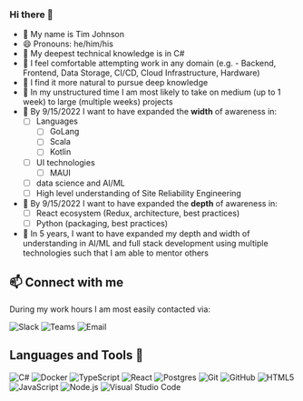 ### Hi there 👋
- 🧍 My name is Tim Johnson
- 😄 Pronouns: he/him/his
- 🔭 My deepest technical knowledge is in C#
- 🧱 I feel comfortable attempting work in any domain (e.g. - Backend, Frontend, Data Storage, CI/CD, Cloud Infrastructure, Hardware)
- 🌱 I find it more natural to pursue deep knowledge
- 👯 In my unstructured time I am most likely to take on medium (up to 1 week) to large (multiple weeks) projects
- 🤔 By 9/15/2022 I want to have expanded the **width** of awareness in:  
  - [ ] Languages
    - [ ] GoLang
    - [ ] Scala
    - [ ] Kotlin
  - [ ] UI technologies
    - [ ] MAUI
  - [ ] data science and AI/ML
  - [ ] High level understanding of Site Reliability Engineering
- 🤔 By 9/15/2022 I want to have expanded the **depth** of awareness in:
  - [ ] React ecosystem (Redux, architecture, best practices)
  - [ ] Python (packaging, best practices)
- 🧭 In 5 years, I want to have expanded my depth and width of understanding in AI/ML and full stack development using multiple technologies such that I am able to mentor others

## 📫 Connect with me

During my work hours I am most easily contacted via:


![Slack](https://img.shields.io/badge/Slack-4A154B?logo=slack&logoColor=white)
![Teams](https://img.shields.io/badge/Teams-%236264A7?logo=microsoftteams&logoColor=white)
![Email](https://img.shields.io/badge/Email-EA4335?logo=gmail&logoColor=white)

## Languages and Tools 🔨

![C#](https://img.shields.io/badge/C%23-239120?logo=csharp&logoColor=white)
![Docker](https://img.shields.io/badge/Docker-2496ED?logo=docker&logoColor=white)
![TypeScript](https://img.shields.io/badge/TypeScript-3178C6?logo=typescript&logoColor=white)
![React](https://img.shields.io/badge/React-61DAFB?logo=react&logoColor=white)
![Postgres](https://img.shields.io/badge/Postgres-4169E1?logo=postgresql&logoColor=white)
![Git](https://img.shields.io/badge/Git-F05032?logo=git&logoColor=white)
![GitHub](https://img.shields.io/badge/GitHub-181717?logo=github&logoColor=white)
![HTML5](https://img.shields.io/badge/HTML5-E34F26?logo=html5&logoColor=white)
![JavaScript](https://img.shields.io/badge/JavaScript-F7DF1E?logo=javascript&logoColor=white)
![Node.js](https://img.shields.io/badge/Node.JS-339933?logo=nodedotjs&logoColor=white)
![Visual Studio Code](https://img.shields.io/badge/Visual%20Studio%20Code-007ACC?logo=visualstudiocode&logoColor=white)
